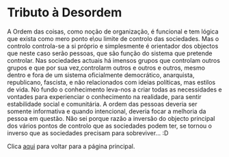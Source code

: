 # Tributo à Desordem

A Ordem das coisas, como noção de organização, é funcional e tem lógica que exista como mero ponto e\ou limite de controlo das sociedades. Mas o controlo controla-se a si próprio e simplesmente é orientador dos objectos que neste caso serão pessoas, que são função do sistema que pretende controlar. Nas sociedades actuais há imensos grupos que controlam outros grupos e que por sua vez,controlarm outros e outros e outros, mesmo dentro e fora de um sistema oficialmente democrático, anarquista, republicano, fascista, e não relacionados com ideias políticas, mas estilos de vida. No fundo o conhecimento leva-nos a criar todas as necessidades e vontades para experienciar o conhecimento na realidade, para sentir estabilidade social e comunitária. A ordem das pessoas deveria ser somente informativa e quando intencional, deveria focar a melhoria da pessoa em questão. Não sei porque razão a inversão do objecto principal dos vários pontos de controlo que as sociedades podem ter, se tornou o inverso que as sociedades precisam para sobreviver... :D

Clica [aqui](../README.md) para voltar para a página principal.

